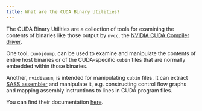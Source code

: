 ```yaml
---
title: What are the CUDA Binary Utilities?
---
```


The CUDA Binary Utilities are a collection of tools for examining the contents
of binaries like those output by `nvcc`, the
[NVIDIA CUDA Compiler driver](/gpu-glossary/host-software/nvcc).

One tool, `cuobjdump`, can be used to examine and manipulate the contents of
entire host binaries or of the CUDA-specific `cubin` files that are normally
embedded within those binaries.

Another, `nvidisasm`, is intended for manipulating `cubin` files. It can extract
[SASS assembler](/gpu-glossary/device-software/streaming-assembler) and
manipulate it, e.g. constructing control flow graphs and mapping assembly
instructions to lines in CUDA program files.

You can find their documentation
[here](https://docs.nvidia.com/cuda/cuda-binary-utilities/index.html).
